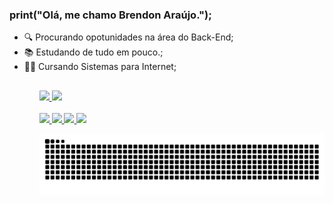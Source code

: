 ### print("Olá, me chamo Brendon Araújo.");

<ul>
  <li>🔍 Procurando opotunidades na área do Back-End;</li>
  <li>📚 Estudando de tudo em pouco.;</li>
  <li>👨‍🎓 Cursando Sistemas para Internet;</li>
<ul/>
  
  <h2></h2>
  
<a href="https://github.com/BrendonAraujo">
  <img height="160em" src="https://github-readme-stats.vercel.app/api?username=BrendonAraujo&amp;show_icons=true&amp;theme=dark&amp;include_all_commits=true&amp;count_private=true" data-canonical-src="https://github-readme-stats.vercel.app/api?username=BrendonAraujo&amp;show_icons=true&amp;theme=dark&amp;include_all_commits=true&amp;count_private=true" style="max-width: 100%;">
  <img height="160em" src="https://github-readme-stats.vercel.app/api/top-langs/?username=BrendonAraujo&amp;layout=compact&amp;langs_count=7&amp;theme=dark" data-canonical-src="https://github-readme-stats.vercel.app/api/top-langs/?username=BrendonAraujo&amp;layout=compact&amp;langs_count=7&amp;theme=dark" style="max-width: 100%;">
</a>

<div align="left">
  <a href="https://github.com/BrendonAraujo"> <br></a>
  <a href="https://www.linkedin.com/in/brendon-ara%C3%BAjo/" target="_blank" rel="nofollow">
	<img src="https://camo.githubusercontent.com/a80d00f23720d0bc9f55481cfcd77ab79e141606829cf16ec43f8cacc7741e46/68747470733a2f2f696d672e736869656c64732e696f2f62616467652f4c696e6b6564496e2d3030373742353f7374796c653d666f722d7468652d6261646765266c6f676f3d6c696e6b6564696e266c6f676f436f6c6f723d7768697465" data-canonical-src="https://img.shields.io/badge/LinkedIn-0077B5?style=for-the-badge&amp;logo=linkedin&amp;logoColor=white" style="max-width: 100%;">
  </a>  
  <a href="https://www.instagram.com/bdonaraujo/" target="_blank" rel="nofollow">
	<img src="https://camo.githubusercontent.com/b3d4671768bd0f9b6c8f410a25a96e0c5a4d135208d8910461e986f97e7985ab/68747470733a2f2f696d672e736869656c64732e696f2f62616467652f496e7374616772616d2d4534343035463f7374796c653d666f722d7468652d6261646765266c6f676f3d696e7374616772616d266c6f676f436f6c6f723d7768697465" data-canonical-src="https://img.shields.io/badge/Instagram-E4405F?style=for-the-badge&amp;logo=instagram&amp;logoColor=white" style="max-width: 100%;">
  </a>
  <a title='Email: brendong.araujo@gmail.com' target="_blank" href="mailto:brendong.araujo@gmail.com">
	<img src="https://camo.githubusercontent.com/571384769c09e0c66b45e39b5be70f68f552db3e2b2311bc2064f0d4a9f5983b/68747470733a2f2f696d672e736869656c64732e696f2f62616467652f476d61696c2d4431343833363f7374796c653d666f722d7468652d6261646765266c6f676f3d676d61696c266c6f676f436f6c6f723d7768697465" data-canonical-src="https://img.shields.io/badge/Gmail-D14836?style=for-the-badge&amp;logo=gmail&amp;logoColor=white" style="max-width: 100%;">
  </a> 
  <a title='Telefone: +55 (47) 9 9992-3197' target="blank" href="https://wa.me/5547999923197">
	<img src="https://img.shields.io/badge/WhatsApp-25D366?style=for-the-badge&logo=whatsapp&logoColor=white" style="max-width: 100%;">
  </a>   
</div>

![Snake animation](https://github.com/BrendonAraujo/BrendonAraujo/blob/output/github-contribution-grid-snake.svg)
